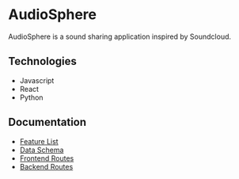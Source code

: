 # AudioSphere

AudioSphere is a sound sharing application inspired by Soundcloud.

## Technologies

- Javascript
- React
- Python

## Documentation

- [Feature List](https://github.com/lkang97/AudioSphere/blob/master/documentation/featureList.md)
- [Data Schema](https://github.com/lkang97/AudioSphere/blob/master/documentation/schema.md)
- [Frontend Routes](https://github.com/lkang97/AudioSphere/blob/master/documentation/frontendRoutes.md)
- [Backend Routes](https://github.com/lkang97/AudioSphere/blob/master/documentation/backendRoutes.md)
